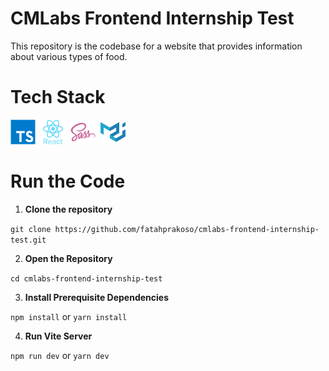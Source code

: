 # CMLabs Frontend Internship Test

This repository is the codebase for a website that provides information about various types of food.

# Tech Stack
<img src="https://github.com/devicons/devicon/blob/master/icons/typescript/typescript-original.svg" title="Typescript" alt="Typescript" width="40" height="40"/>&nbsp;
<img src="https://github.com/devicons/devicon/blob/master/icons/react/react-original-wordmark.svg" title="React" alt="React" width="40" height="40"/>&nbsp;
<img src="https://github.com/devicons/devicon/blob/master/icons/sass/sass-original.svg" title="SASS" alt="SASS" width="40" height="40"/>&nbsp;
<img src="https://github.com/devicons/devicon/blob/master/icons/materialui/materialui-original.svg" title="Material UI" alt="Material UI" width="40" height="40"/>&nbsp;

# Run the Code

1. **Clone the repository**

`git clone https://github.com/fatahprakoso/cmlabs-frontend-internship-test.git`

2. **Open the Repository**

`cd cmlabs-frontend-internship-test`

3. **Install Prerequisite Dependencies**

`npm install` or `yarn install`

4. **Run Vite Server**

`npm run dev` or `yarn dev`
